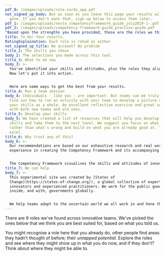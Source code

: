 ```yaml
---
pdf_0: /images/uploads/role-cards_app.pdf
not_signed_up_body: But as soon as you leave this page your results will be
  gone. If you don't want that, sign up below to access them later.
pdf_1: /images/uploads/nesta_competencyframework_guide_july2019-1-.pdf
pdf_2: /images/uploads/competency-framework-guide_practice-guide.pdf
"Based upon the strengths you have provided, these are the roles we think you are best suited to play": null
title: Ta da! Your results.
RatingExplaination: Each role is rated as either
not_signed_up_title: No account? No problem
title_2: The skills you chose
body_2: The selections you made across this tool.
title_3: What to do now
body_3: >-
  You've identified your skills and attitudes, plus the roles they align with.
  Now let's put it into action.


  Here are some ways to get the best from your results.
title_4: Run a team session
body_4: Individuals - like you - are important. But teams can be truly special.
  Find out how to run an activity with your team to develop a picture of all
  your skills as a whole. An excellent reflective exercise and great success
  with both new teams and old ones.
title_5: Develop your skills
body_5: We have created a list of resources that will help you develop your
  skills and take them to the next level. We suggest you focus on what's strong
  rather than what's wrong and build on what you are already good at. Time to
  excel.
title_6: Why trust any of this?
body_6: >-
  Our recommendations are based on our exhaustive research and real world
  experience in creating the Competency Framework and its accompanying guide.


  The Competency Framework visualises the skills and attitudes of innovative teams working in the public good. The practice guide explores in greater depth what those skills are as well as the behaviours that bring them to life. Use them. Explore them. See what resonates and takes your team up a level.
title_7: We can help
body_7: >-
  This experimental site was created by [States of
  Change](https://states-of-change.org/), a global collective of expert public
  innovators and experienced practitioners. We work for the public good both
  inside, and with, governments globally.


  We help teams adapt to the uncertain world we all work in and hone the skills they need to face the grand challenges of our age. If that sounds like something you're doing and you could do with support, email us at [hello@states-of-change.org](mailto:hello@states-of-change.org.) and let's see how we can be of service.
---
```

There are 9 roles we've found across innovative teams. We've picked the ones below that we think you are best suited for, based on what you told us.

You might recognise a role here that you already do, other people find areas they hadn’t thought of before; their *untapped potential*. Explore the roles and see where they might show up in what you do now, and if they don't? Think about where they might be able to.